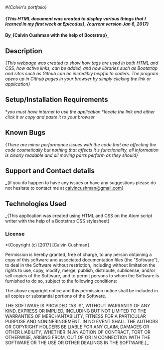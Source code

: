 #_{Calvin's portfolio}_

#### _{This HTML document was created to display various things that I learned in my first week at Epicodus}, {current version Jan 6, 2017}_

#### By_**{Calvin Cushman with the help of Bootstrap}**_

## Description

_{This webpage was created to show how tags are used in both HTML and CSS, how active links, can be added, and how libraries such as Bootstrap and sites such as Github can be incredibly helpful to coders. The program opens up in Github pages in your browser by simply clicking the link or application}_

## Setup/Installation Requirements

*_you must have internet to use the application_
*_locate the link and either click it or copy and paste it to your browser_

## Known Bugs

_{There are minor performance issues with the code that are affecting the code cosmetically but nothing that affects it's functionality, all information is clearly readable and all moving parts perform as they should}_

## Support and Contact details

_{if you do happen to have any issues or have any suggestions please do not hesitate to contact me at calvincushman@gmail.com}

## Technologies Used

_{This application was created using HTML and CSS on the Atom script writer with the help of a Bootstrap CSS stylesheet}

### License

*{Copyright (c) [2017] [Calvin Cushman]

Permission is hereby granted, free of charge, to any person obtaining a copy
of this software and associated documentation files (the "Software"), to deal
in the Software without restriction, including without limitation the rights
to use, copy, modify, merge, publish, distribute, sublicense, and/or sell
copies of the Software, and to permit persons to whom the Software is
furnished to do so, subject to the following conditions:

The above copyright notice and this permission notice shall be included in all
copies or substantial portions of the Software.

THE SOFTWARE IS PROVIDED "AS IS", WITHOUT WARRANTY OF ANY KIND, EXPRESS OR
IMPLIED, INCLUDING BUT NOT LIMITED TO THE WARRANTIES OF MERCHANTABILITY,
FITNESS FOR A PARTICULAR PURPOSE AND NONINFRINGEMENT. IN NO EVENT SHALL THE
AUTHORS OR COPYRIGHT HOLDERS BE LIABLE FOR ANY CLAIM, DAMAGES OR OTHER
LIABILITY, WHETHER IN AN ACTION OF CONTRACT, TORT OR OTHERWISE, ARISING FROM,
OUT OF OR IN CONNECTION WITH THE SOFTWARE OR THE USE OR OTHER DEALINGS IN THE
SOFTWARE.}_
